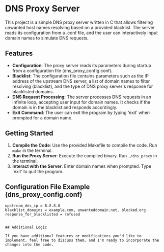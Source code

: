 # DNS Proxy Server

This project is a simple DNS proxy server written in C that allows filtering unwanted host names resolving based on a provided blacklist. The server reads its configuration from a .conf file, and the user can interactively input domain names to simulate DNS requests.

## Features

- **Configuration**: The proxy server reads its parameters during startup from a configuration file (dns_proxy_config.conf).
- **Blacklist**: The configuration file contains parameters such as the IP address of the upstream DNS server, a list of domain names to filter resolving (blacklist), and the type of DNS proxy server's response for blacklisted domains.
- **DNS Request Processing**: The server processes DNS requests in an infinite loop, accepting user input for domain names. It checks if the domain is in the blacklist and responds accordingly.
- **Exit Command**: The user can exit the program by typing 'exit' when prompted for a domain name.

## Getting Started

1. **Compile the Code**: Use the provided Makefile to compile the code. Run `make` in the terminal.
2. **Run the Proxy Server**: Execute the compiled binary. Run `./dns_proxy` in the terminal.
3. **Interact with the Server**: Enter domain names when prompted. Type 'exit' to quit the program.

## Configuration File Example (dns_proxy_config.conf)

```plaintext
upstream_dns_ip = 8.8.8.8
blacklist_domains = example.com, unwanteddomain.net, blocked.org
response_for_blacklisted = refused


## Additional Logic

If you have additional features or modifications you'd like to implement, feel free to discuss them, and I'm ready to incorporate the changes into the code.